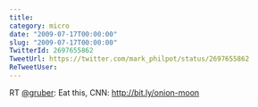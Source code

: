 ```yaml
---
title: 
category: micro
date: "2009-07-17T00:00:00"
slug: "2009-07-17T00:00:00"
TwitterId: 2697655862
TweetUrl: https://twitter.com/mark_philpot/status/2697655862
ReTweetUser: 
---
```


RT [@gruber](https://twitter.com/gruber): Eat this, CNN: http://bit.ly/onion-moon
